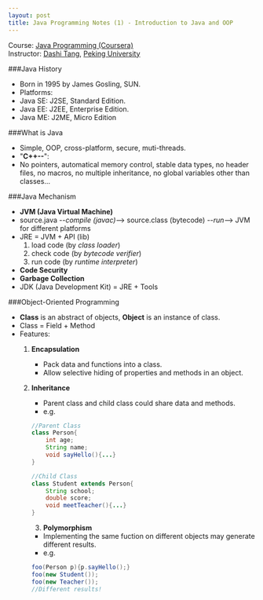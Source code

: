 ```yaml
---
layout: post
title: Java Programming Notes (1) - Introduction to Java and OOP
---
```


Course: [Java Programming (Coursera)](https://class.coursera.org/pkujava-001)  
Instructor: [Dashi Tang](https://www.coursera.org/instructor/~3838), [Peking University](http://english.pku.edu.cn/)

###Java History
* Born in 1995 by James Gosling, SUN.
* Platforms:
 * Java SE: J2SE, Standard Edition.
 * Java EE: J2EE, Enterprise Edition.
 * Java ME: J2ME, Micro Edition

###What is Java
* Simple, OOP, cross-platform, secure, muti-threads.
* "**C++--**":
 * No pointers, automatical memory control, stable data types, no header files, no macros, no multiple inheritance, no global variables other than classes...

###Java Mechanism
* **JVM (Java Virtual Machine)**
 * source.java --_compile (javac)_--> source.class (bytecode) --_run_--> JVM for different platforms
* JRE = JVM + API (lib)
   1. load code (by _class loader_)
   2. check code (by _bytecode verifier_)
   3. run code (by _runtime interpreter_)  
* **Code Security**  
* **Garbage Collection**  
* JDK (Java Development Kit) = JRE + Tools  

###Object-Oriented Programming
*  **Class** is an abstract of objects, **Object** is an instance of class.
 * Class = Field + Method
* Features:
  1. **Encapsulation**
     * Pack data and functions into a class.
     * Allow selective hiding of properties and methods in an object.
  2. **Inheritance**
     * Parent class and child class could share data and methods.
     * e.g.  

     ```java 
     //Parent Class
     class Person{
         int age;
         String name;
         void sayHello(){...}
     }
     
     //Child Class
     class Student extends Person{
         String school;
         double score;
         void meetTeacher(){...}
     }  
     ```
     
     3. **Polymorphism**
     * Implementing the same fuction on different objects may generate different results.
     * e.g.
     
     ```java
     foo(Person p){p.sayHello();}
     foo(new Student());
     foo(new Teacher());
     //Different results!  
     ```
